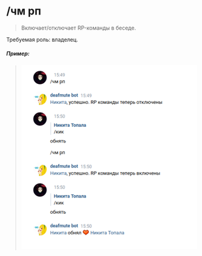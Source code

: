 # /чм рп

>Включает/отключает RP-команды в беседе.

Требуемая роль: владелец.

##### Пример:

><img src="assets/cm/rp.png"></img>